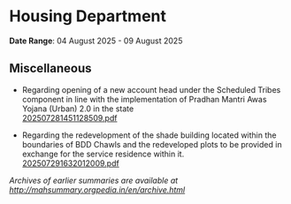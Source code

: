 # Housing Department

**Date Range**: 04 August 2025 - 09 August 2025


## Miscellaneous
- Regarding opening of a new account head under the Scheduled Tribes component in line with the implementation of Pradhan Mantri Awas Yojana (Urban) 2.0 in the state\
  [202507281451128509.pdf](https://gr.maharashtra.gov.in/Site/Upload/Government%20Resolutions/English/202507281451128509.pdf)

- Regarding the redevelopment of the shade building located within the boundaries of BDD Chawls and the redeveloped plots to be provided in exchange for the service residence within it.\
  [202507291632012009.pdf](https://gr.maharashtra.gov.in/Site/Upload/Government%20Resolutions/English/202507291632012009.pdf)


*Archives of earlier summaries are available at http://mahsummary.orgpedia.in/en/archive.html*